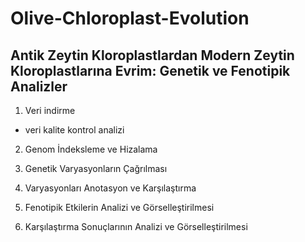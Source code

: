 # Olive-Chloroplast-Evolution
## Antik Zeytin Kloroplastlardan Modern Zeytin Kloroplastlarına Evrim: Genetik ve Fenotipik Analizler

1. Veri indirme
- veri kalite kontrol analizi

2. Genom İndeksleme ve Hizalama

3. Genetik Varyasyonların Çağrılması
  
4. Varyasyonları Anotasyon ve Karşılaştırma

5. Fenotipik Etkilerin Analizi ve Görselleştirilmesi

6. Karşılaştırma Sonuçlarının Analizi ve Görselleştirilmesi
